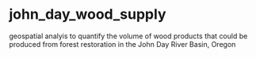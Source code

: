 # john_day_wood_supply
geospatial analyis to quantify the volume of wood products that could be produced from forest restoration in the John Day River Basin, Oregon
